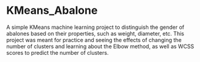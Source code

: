 # KMeans_Abalone
A simple KMeans machine learning project to distinguish the gender of abalones based on their properties, such as weight, diameter, etc. This project was meant for practice and seeing the effects of changing the number of clusters and learning about the Elbow method, as well as WCSS scores to predict the number of clusters.


